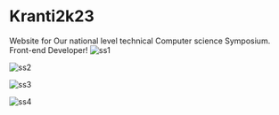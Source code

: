 # Kranti2k23
Website for Our national level technical Computer science Symposium.
Front-end Developer!
![ss1](https://user-images.githubusercontent.com/114417361/229148375-9e138ba8-86d0-4604-b337-7228ad1b0ecd.png)

![ss2](https://user-images.githubusercontent.com/114417361/229148392-279d0feb-0616-4fa1-b51e-65934490904b.png)

![ss3](https://user-images.githubusercontent.com/114417361/229148410-ef717c24-78a7-4612-9d05-2f077d74a596.png)

![ss4](https://user-images.githubusercontent.com/114417361/229148432-4fe31f01-ca88-41e8-beb0-0b6dfd9e1c19.png)
